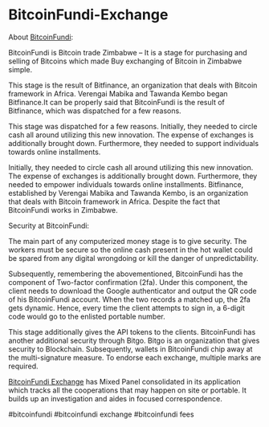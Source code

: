 # BitcoinFundi-Exchange

About <a href="https://coinpedia.org/exchange/bitcoinfundi/">BitcoinFundi</A>: 

BitcoinFundi is Bitcoin trade Zimbabwe – It is a stage for purchasing and selling of Bitcoins which made Buy exchanging of Bitcoin in Zimbabwe simple. 

This stage is the result of Bitfinance, an organization that deals with Bitcoin framework in Africa. Verengai Mabika and Tawanda Kembo began Bitfinance.It can be properly said that BitcoinFundi is the result of Bitfinance, which was dispatched for a few reasons. 

This stage was dispatched for a few reasons. Initially, they needed to circle cash all around utilizing this new innovation. The expense of exchanges is additionally brought down. Furthermore, they needed to support individuals towards online installments. 

Initially, they needed to circle cash all around utilizing this new innovation. The expense of exchanges is additionally brought down. Furthermore, they needed to empower individuals towards online installments. Bitfinance, established by Verengai Mabika and Tawanda Kembo, is an organization that deals with Bitcoin framework in Africa. Despite the fact that BitcoinFundi works in Zimbabwe. 

Security at BitcoinFundi: 

The main part of any computerized money stage is to give security. The workers must be secure so the online cash present in the hot wallet could be spared from any digital wrongdoing or kill the danger of unpredictability. 

Subsequently, remembering the abovementioned, BitcoinFundi has the component of Two-factor confirmation (2fa). Under this component, the client needs to download the Google authenticator and output the QR code of his BitcoinFundi account. When the two records a matched up, the 2fa gets dynamic. Hence, every time the client attempts to sign in, a 6-digit code would go to the enlisted portable number. 

This stage additionally gives the API tokens to the clients. BitcoinFundi has another additional security through Bitgo. Bitgo is an organization that gives security to Blockchain. Subsequently, wallets in BitcoinFundi chip away at the multi-signature measure. To endorse each exchange, multiple marks are required. 

<a href="https://coinpedia.org/exchange/bitcoinfundi/">BitcoinFundi Exchange</A> has Mixed Panel consolidated in its application which tracks all the cooperations that may happen on site or portable. It builds up an investigation and aides in focused correspondence.




#bitcoinfundi #bitcoinfundi exchange #bitcoinfundi fees
